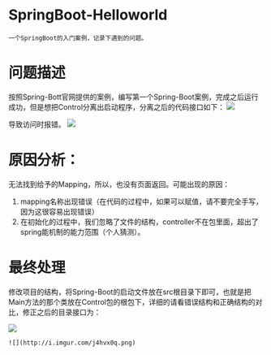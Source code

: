 # SpringBoot-Helloworld
	
	一个SpringBoot的入门案例，记录下遇到的问题。

# 问题描述
	
  按照Spring-Bott官网提供的案例，编写第一个Spring-Boot案例，完成之后运行成功，但是想把Control分离出启动程序，分离之后的代码接口如下：
	![](http://i.imgur.com/OQCLCCx.png)

  导致访问时报错。
	![](http://i.imgur.com/Szi42tN.png)

# 原因分析：
	
无法找到给予的Mapping，所以，也没有页面返回。可能出现的原因：
 
1. mapping名称出现错误（在代码的过程中，如果可以赋值，请不要完全手写，因为这很容易出现错误）
2. 在初始化的过程中，我们忽略了文件的结构，controller不在包里面，超出了spring能机制的能力范围（个人猜测）。


# 最终处理
	
   修改项目的结构，将Spring-Boot的启动文件放在src根目录下即可，也就是把Main方法的那个类放在Control包的根包下，详细的请看错误结构和正确结构的对比，修正之后的目录接口为：

   ![](http://i.imgur.com/NbOlUNG.png)

	![](http://i.imgur.com/j4hvx0q.png)



